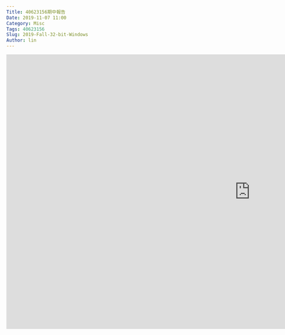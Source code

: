 ```yaml
---
Title: 40623156期中報告
Date: 2019-11-07 11:00
Category: Misc
Tags: 40623156
Slug: 2019-Fall-32-bit-Windows
Author: lin
---
```


<iframe width="1280" height="720" src="https://youtu.be/GxsJRKeZA3Q" frameborder="0" allow="accelerometer; autoplay; encrypted-media; gyroscope; picture-in-picture" allowfullscreen></iframe>

